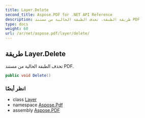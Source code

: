 ```yaml
---
title: Layer.Delete
second_title: Aspose.PDF for .NET API Reference
description: طريقة الطبقة. تحذف الطبقة الحالية من مستند PDF
type: docs
weight: 60
url: /ar/net/aspose.pdf/layer/delete/
---
```

## طريقة Layer.Delete

تحذف الطبقة الحالية من مستند PDF.

```csharp
public void Delete()
```

### انظر أيضًا

* class [Layer](../)
* namespace [Aspose.Pdf](../../../aspose.pdf/)
* assembly [Aspose.PDF](../../../)